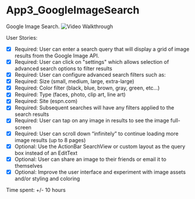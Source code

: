 App3_GoogleImageSearch
======================

Google Image Search.
![Video Walkthrough](google_image_search.gif)

User Stories:

* [x] Required: User can enter a search query that will display a grid of image results from the Google Image API.
* [x] Required: User can click on "settings" which allows selection of advanced search options to filter results
* [x] Required: User can configure advanced search filters such as:
* [x] Required: Size (small, medium, large, extra-large)
* [x] Required: Color filter (black, blue, brown, gray, green, etc...)
* [x] Required: Type (faces, photo, clip art, line art)
* [x] Required: Site (espn.com)
* [x] Required: Subsequent searches will have any filters applied to the search results
* [x] Required: User can tap on any image in results to see the image full-screen
* [x] Required: User can scroll down “infinitely” to continue loading more image results (up to 8 pages)
* [x] Optional: Use the ActionBar SearchView or custom layout as the query box instead of an EditText
* [x] Optional: User can share an image to their friends or email it to themselves
* [x] Optional: Improve the user interface and experiment with image assets and/or styling and coloring

Time spent: +/- 10 hours


